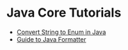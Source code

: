 # Java Core Tutorials

- [Convert String to Enum in Java](http://www.javabyexamples-admin.com/convert-string-to-enum-in-java/)
- [Guide to Java Formatter](http://www.javabyexamples-admin.com/guide-to-java-formatter/)
